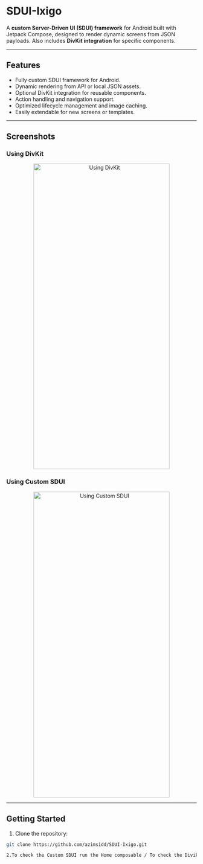 # SDUI-Ixigo

A **custom Server-Driven UI (SDUI) framework** for Android built with Jetpack Compose, designed to render dynamic screens from JSON payloads. Also includes **DivKit integration** for specific components.

---

## Features

- Fully custom SDUI framework for Android.
- Dynamic rendering from API or local JSON assets.
- Optional DivKit integration for reusable components.
- Action handling and navigation support.
- Optimized lifecycle management and image caching.
- Easily extendable for new screens or templates.

---

## Screenshots

### Using DivKit
<p align="center">
  <img src="https://github.com/user-attachments/assets/f12aaf1f-1c2a-4394-8753-833a0f405aeb" width="360" height="810" alt="Using DivKit"/>
</p>

### Using Custom SDUI
<p align="center">
  <img src="https://github.com/user-attachments/assets/5bb1dd6a-dc84-4cdc-95c6-aeccba7db19a" width="360" height="810" alt="Using Custom SDUI"/>
</p>

---

## Getting Started

1. Clone the repository:
```bash
git clone https://github.com/azimsidd/SDUI-Ixigo.git

2.To check the Custom SDUI run the Home composable / To check the Divikit SDUI run the FareScreen composable



